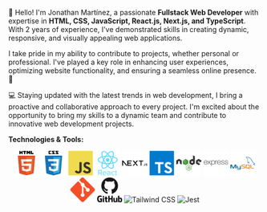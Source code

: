 
👋 Hello! I'm Jonathan Martínez, a passionate **Fullstack Web Developer** with expertise in **HTML, CSS, JavaScript, React.js, Next.js, and TypeScript**. With 2 years of experience, I've demonstrated skills in creating dynamic, responsive, and visually appealing web applications.

I take pride in my ability to contribute to projects, whether personal or professional. I've played a key role in enhancing user experiences, optimizing website functionality, and ensuring a seamless online presence. 🚀

💻 Staying updated with the latest trends in web development, I bring a proactive and collaborative approach to every project. I'm excited about the opportunity to bring my skills to a dynamic team and contribute to innovative web development projects.

**Technologies & Tools:**  

<div align="center">
  <img src="https://raw.githubusercontent.com/devicons/devicon/master/icons/html5/html5-original-wordmark.svg" alt="HTML5" width="50">
  <img src="https://raw.githubusercontent.com/devicons/devicon/master/icons/css3/css3-original-wordmark.svg" alt="CSS3" width="50">
  <img src="https://raw.githubusercontent.com/devicons/devicon/master/icons/javascript/javascript-original.svg" alt="JavaScript" width="50">
  <img src="https://raw.githubusercontent.com/devicons/devicon/master/icons/react/react-original-wordmark.svg" alt="React" width="50">
  <img src="https://raw.githubusercontent.com/devicons/devicon/master/icons/nextjs/nextjs-original-wordmark.svg" alt="Next.js" width="50">
  <img src="https://raw.githubusercontent.com/devicons/devicon/master/icons/typescript/typescript-original.svg" alt="TypeScript" width="50">
  <img src="https://raw.githubusercontent.com/devicons/devicon/master/icons/nodejs/nodejs-original-wordmark.svg" alt="Node.js" width="50">
  <img src="https://raw.githubusercontent.com/devicons/devicon/master/icons/express/express-original-wordmark.svg" alt="Express" width="50">
  <img src="https://raw.githubusercontent.com/devicons/devicon/master/icons/mysql/mysql-original-wordmark.svg" alt="MySQL" width="50">
  <img src="https://raw.githubusercontent.com/devicons/devicon/master/icons/git/git-original.svg" alt="Git" width="50">
  <img src="https://raw.githubusercontent.com/devicons/devicon/master/icons/github/github-original-wordmark.svg" alt="GitHub" width="50">
  <img src="https://upload.wikimedia.org/wikipedia/commons/d/d5/Tailwind_CSS_Logo.svg" alt="Tailwind CSS" width="50">
  <img src="https://upload.wikimedia.org/wikipedia/commons/2/29/Jest_logo.svg" alt="Jest" width="50">
</div>


